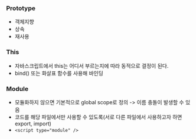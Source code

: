 ### Prototype

- 객체지향
- 상속
- 재사용

### This

- 자바스크립트에서 this는 어디서 부르는지에 따라 동적으로 결정이 된다.
- bind() 또는 화살표 함수를 사용해 바인딩

### Module

- 모듈화하지 않으면 기본적으로 global scope로 정의 -> 이름 충돌이 발생할 수 있음
- 코드를 해당 파일에서만 사용할 수 있도록(서로 다른 파일에서 사용하고자 하면 export, import)
- `<script type="module" />`
